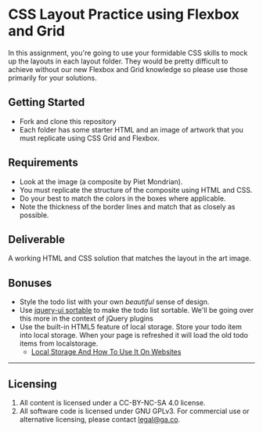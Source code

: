 # CSS Layout Practice using Flexbox and Grid

In this assignment, you're going to use your formidable CSS skills to mock up the layouts in each layout folder. They would be pretty difficult to achieve without our new Flexbox and Grid knowledge so please use those primarily for your solutions.

## Getting Started

* Fork and clone this repository
* Each folder has some starter HTML and an image of artwork that you must replicate using CSS Grid and Flexbox.

## Requirements

* Look at the image (a composite by Piet Mondrian).
* You must replicate the structure of the composite using HTML and CSS.
* Do your best to match the colors in the boxes where applicable.
* Note the thickness of the border lines and match that as closely as possible.

## Deliverable

A working HTML and CSS solution that matches the layout in the art image.

## Bonuses

* Style the todo list with your own *beautiful* sense of design.
* Use [jquery-ui sortable](https://jqueryui.com/sortable/) to make the todo list sortable. We'll be going over this more in the context of jQuery plugins
* Use the built-in HTML5 feature of local storage. Store your todo item into local storage. When your page is refreshed it will load the old todo items from localstorage.
  * [Local Storage And How To Use It On Websites](http://www.smashingmagazine.com/2010/10/11/local-storage-and-how-to-use-it/)

---

## Licensing
1. All content is licensed under a CC-BY-NC-SA 4.0 license.
2. All software code is licensed under GNU GPLv3. For commercial use or alternative licensing, please contact legal@ga.co.
